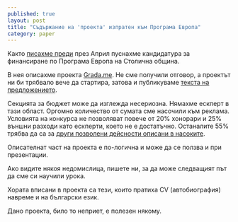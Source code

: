 ```yaml
---
published: true
layout: post
title: "Съдържание на 'проекта' изпратен към Програма Европа"
category: paper
---
```


Както [писахме преди](http://status.obshtestvo.bg/milestone/2014/04/17/kandidatstvane-za-finansirane-ot-stolichna-obshtina.html) през Април пуснахме кандидатура за финансиране по Програма Европа на Столична община.

В нея описахме проекта [Grada.me](http://www.grada.me). Не сме получили отговор, а проектът ни би трябвало вече да стартира, затова и публикуваме [текста на предложението](/media/ProgramaEvropaSofia-Gradame.pdf).

Секцията за бюджет може да изглежда несериозна. Нямахме ескперт в тази област.
Оргомно количество от сумата сме насочили към реклама.
Условията на конкурса не позволяват повече от 20% хонорари и 25% външни разходи като ескперти, което не е достатъчно.
Останалите 55% трябва да са за [други позволени дейсности описани в насоките](http://www.sofiacouncil.bg/?page=news&id=514).

Описателнат част на проекта е по-логична и може да се ползва и при презентации.

Ако видите някоя недомислица, пишете ни, за да може следващият път да сме си научили урока.

Хората вписани в проекта са тези, които пратиха CV (автобиография) навреме и на български език.

Дано проекта, било то неприет, е полезен някому.